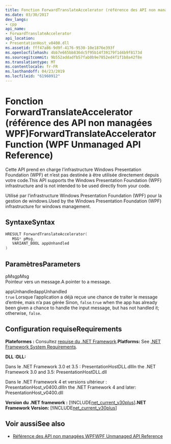 ```yaml
---
title: Fonction ForwardTranslateAccelerator (référence des API non managées WPF)
ms.date: 03/30/2017
dev_langs:
- cpp
api_name:
- ForwardTranslateAccelerator
api_location:
- PresentationHost_v0400.dll
ms.assetid: fff47a86-9d9f-4176-9530-10e1876e393f
ms.openlocfilehash: 4bb7e665bb836dc5f95b14f39179f1d4b9f8173d
ms.sourcegitcommit: 9b552addadfb57fab0b9e7852ed4f1f1b8a42f8e
ms.translationtype: MT
ms.contentlocale: fr-FR
ms.lasthandoff: 04/23/2019
ms.locfileid: "61960912"
---
```

# <a name="forwardtranslateaccelerator-function-wpf-unmanaged-api-reference"></a><span data-ttu-id="27c21-102">Fonction ForwardTranslateAccelerator (référence des API non managées WPF)</span><span class="sxs-lookup"><span data-stu-id="27c21-102">ForwardTranslateAccelerator Function (WPF Unmanaged API Reference)</span></span>
<span data-ttu-id="27c21-103">Cette API prend en charge l’infrastructure Windows Presentation Foundation (WPF) et n’est pas destinée à être utilisée directement depuis votre code.</span><span class="sxs-lookup"><span data-stu-id="27c21-103">This API supports the Windows Presentation Foundation (WPF) infrastructure and is not intended to be used directly from your code.</span></span>  
  
 <span data-ttu-id="27c21-104">Utilisé par l’infrastructure Windows Presentation Foundation (WPF) pour la gestion de windows.</span><span class="sxs-lookup"><span data-stu-id="27c21-104">Used by the Windows Presentation Foundation (WPF) infrastructure for windows management.</span></span>  
  
## <a name="syntax"></a><span data-ttu-id="27c21-105">Syntaxe</span><span class="sxs-lookup"><span data-stu-id="27c21-105">Syntax</span></span>  
  
```cpp  
HRESULT ForwardTranslateAccelerator(  
   MSG* pMsg,   
   VARIANT_BOOL appUnhandled  
)  
```  
  
## <a name="parameters"></a><span data-ttu-id="27c21-106">Paramètres</span><span class="sxs-lookup"><span data-stu-id="27c21-106">Parameters</span></span>  
 <span data-ttu-id="27c21-107">pMsg</span><span class="sxs-lookup"><span data-stu-id="27c21-107">pMsg</span></span>  
 <span data-ttu-id="27c21-108">Pointeur vers un message.</span><span class="sxs-lookup"><span data-stu-id="27c21-108">A pointer to a message.</span></span>  
  
 <span data-ttu-id="27c21-109">appUnhandled</span><span class="sxs-lookup"><span data-stu-id="27c21-109">appUnhandled</span></span>  
 <span data-ttu-id="27c21-110">`true` Lorsque l’application a déjà reçue une chance de traiter le message d’entrée, mais n’a pas gérée Sinon, `false`.</span><span class="sxs-lookup"><span data-stu-id="27c21-110">`true` when the app has already been given a chance to handle the input message, but has not handled it; otherwise, `false`.</span></span>  
  
## <a name="requirements"></a><span data-ttu-id="27c21-111">Configuration requise</span><span class="sxs-lookup"><span data-stu-id="27c21-111">Requirements</span></span>  
 <span data-ttu-id="27c21-112">**Plateformes :** Consultez [requise du .NET Framework](../../get-started/system-requirements.md).</span><span class="sxs-lookup"><span data-stu-id="27c21-112">**Platforms:** See [.NET Framework System Requirements](../../get-started/system-requirements.md).</span></span>  
  
 <span data-ttu-id="27c21-113">**DLL :**</span><span class="sxs-lookup"><span data-stu-id="27c21-113">**DLL:**</span></span>  
  
 <span data-ttu-id="27c21-114">Dans le .NET Framework 3.0 et 3.5 : PresentationHostDLL.dll</span><span class="sxs-lookup"><span data-stu-id="27c21-114">In the .NET Framework 3.0 and 3.5: PresentationHostDLL.dll</span></span>  
  
 <span data-ttu-id="27c21-115">Dans le .NET Framework 4 et versions ultérieur : PresentationHost_v0400.dll</span><span class="sxs-lookup"><span data-stu-id="27c21-115">In the .NET Framework 4 and later: PresentationHost_v0400.dll</span></span>  
  
 <span data-ttu-id="27c21-116">**Version du .NET framework :** [!INCLUDE[net_current_v30plus](../../../../includes/net-current-v30plus-md.md)]</span><span class="sxs-lookup"><span data-stu-id="27c21-116">**.NET Framework Version:** [!INCLUDE[net_current_v30plus](../../../../includes/net-current-v30plus-md.md)]</span></span>  
  
## <a name="see-also"></a><span data-ttu-id="27c21-117">Voir aussi</span><span class="sxs-lookup"><span data-stu-id="27c21-117">See also</span></span>

- [<span data-ttu-id="27c21-118">Référence des API non managées WPF</span><span class="sxs-lookup"><span data-stu-id="27c21-118">WPF Unmanaged API Reference</span></span>](wpf-unmanaged-api-reference.md)
